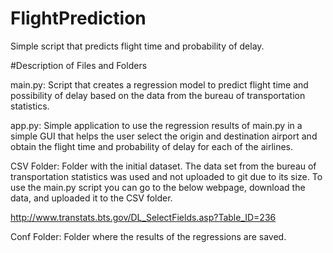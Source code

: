 # FlightPrediction
Simple script that predicts flight time and probability of delay.

#Description of Files and Folders

main.py: Script that creates a regression model to predict flight time and possibility of delay based on the data from the bureau of transportation statistics.

app.py: Simple application to use the regression results of main.py in a simple GUI that helps the user select the origin and destination airport and obtain the flight time and probability of delay for each of the airlines.

CSV Folder: Folder with the initial dataset. The data set from the bureau of transportation statistics was used and not uploaded to git due to its size. To use the main.py script you can go to the below webpage, download the data, and uploaded it to the CSV folder.

http://www.transtats.bts.gov/DL_SelectFields.asp?Table_ID=236

Conf Folder: Folder where the results of the regressions are saved.
